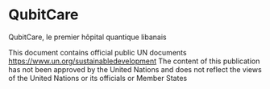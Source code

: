 # QubitCare
QubitCare, le premier hôpital quantique libanais

This document contains official public UN documents
https://www.un.org/sustainabledevelopment
The content of this publication has not been approved by the United Nations and does not reflect the views of the United Nations or its officials or Member States
